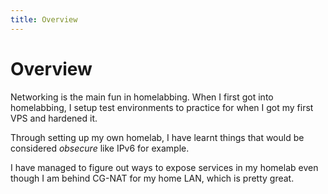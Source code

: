 ```yaml
---
title: Overview
---
```


# Overview

Networking is the main fun in homelabbing. When I first got into homelabbing, I setup test environments to practice for when I got my first VPS and hardened it.

Through setting up my own homelab, I have learnt things that would be considered *obsecure* like IPv6 for example.

I have managed to figure out ways to expose services in my homelab even though I am behind CG-NAT for my home LAN, which is pretty great.
